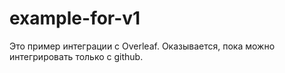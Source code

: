 # example-for-v1
Это пример интеграции с Overleaf. Оказывается, пока можно интегрировать только с github.

